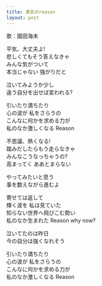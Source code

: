 ```yaml
---
title: 勇気のreason
layout: post
---
```

歌：<a class="umi">園田海未</a>

<p><a class="umi">平気、大丈夫よ!<br />
悲しくてもそう答えなきゃ<br />
みんな気がついて<br />
本当じゃない 強がりだと</a></p>

<p><a class="umi">泣いてみようか少し<br />
違う自分を出せば変われる?</a></p>

<p><a class="umi">引いたり満ちたり<br />
心の波が 私をさらうの<br />
こんなに何かを求める力が<br />
私のなか激しくなる Reason</a></p>

<p><a class="umi">不思議、熱くなる!<br />
踏みだしたらもう走らなきゃ<br />
みんなこうなっちゃうの?<br />
高まってく ああとまらない</a></p>

<p><a class="umi">やってみたいと思う<br />
事を数えながら進むよ</a></p>

<p><a class="umi">寄せては返して<br />
輝く波を 私は見ていた<br />
知らない世界へ飛びこむ勢い<br />
私のなか生まれた Reason why now?</a></p>

<p><a class="umi">泣いてたのは昨日<br />
今の自分は強くなれそう</a></p>

<p><a class="umi">引いたり満ちたり<br />
心の波が 私をさらうの<br />
こんなに何かを求める力が<br />
私のなか激しくなる Reason</a></p>